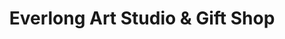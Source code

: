 ---
title: "Everlong Art Studio & Gift Shop"
url: /alford/everlong-art-studio-and-gift-shop/
shop: gift
---